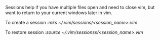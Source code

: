 Sessions help if you have multiple files open and need to close vim, but want to
return to your current windows later in vim.

To create a session
*:mks ~/.vim/sessions/<session_name>.vim*

To restore session
*:source ~/.vim/sessionss/<session_name>.vim*
